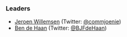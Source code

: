 ### Leaders

* [Jeroen Willemsen](mailto:jeroen.willemsen@owasp.org) (Twitter: [@commjoenie](https://twitter.com/commjoenie "Twitter Jeroen Willemsen"))
* [Ben de Haan](mailto:ben.dehaan@owasp.org) (Twitter: [@BJFdeHaan](https://twitter.com/BJFdeHaan "Twitter Ben de Haan"))
